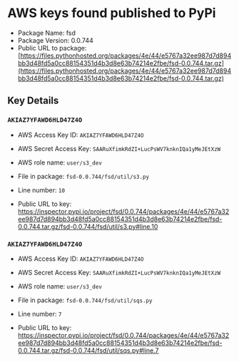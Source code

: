 # AWS keys found published to PyPi

* Package Name: fsd
* Package Version: 0.0.744
* Public URL to package: [https://files.pythonhosted.org/packages/4e/44/e5767a32ee987d7d894bb3d48fd5a0cc88154351d4b3d8e63b74214e2fbe/fsd-0.0.744.tar.gz](https://files.pythonhosted.org/packages/4e/44/e5767a32ee987d7d894bb3d48fd5a0cc88154351d4b3d8e63b74214e2fbe/fsd-0.0.744.tar.gz)

## Key Details

### `AKIAZ7YFAWD6HLD47Z4O`

* AWS Access Key ID: `AKIAZ7YFAWD6HLD47Z4O`
* AWS Secret Access Key: `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` 
* AWS role name: `user/s3_dev`
* File in package: `fsd-0.0.744/fsd/util/s3.py`
* Line number: `10`

* Public URL to key: https://inspector.pypi.io/project/fsd/0.0.744/packages/4e/44/e5767a32ee987d7d894bb3d48fd5a0cc88154351d4b3d8e63b74214e2fbe/fsd-0.0.744.tar.gz/fsd-0.0.744/fsd/util/s3.py#line.10



### `AKIAZ7YFAWD6HLD47Z4O`

* AWS Access Key ID: `AKIAZ7YFAWD6HLD47Z4O`
* AWS Secret Access Key: `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` 
* AWS role name: `user/s3_dev`
* File in package: `fsd-0.0.744/fsd/util/sqs.py`
* Line number: `7`

* Public URL to key: https://inspector.pypi.io/project/fsd/0.0.744/packages/4e/44/e5767a32ee987d7d894bb3d48fd5a0cc88154351d4b3d8e63b74214e2fbe/fsd-0.0.744.tar.gz/fsd-0.0.744/fsd/util/sqs.py#line.7


